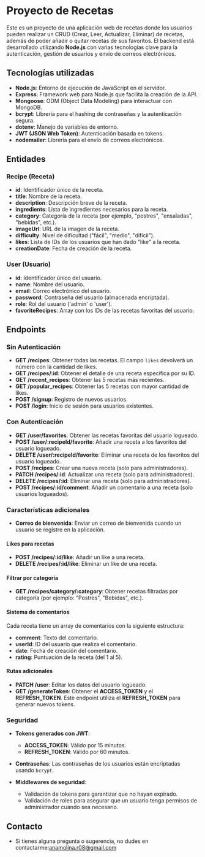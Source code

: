 # Proyecto de Recetas

Este es un proyecto de una aplicación web de recetas donde los usuarios pueden realizar un CRUD (Crear, Leer, Actualizar, Eliminar) de recetas, además de poder añadir o quitar recetas de sus favoritos. El backend está desarrollado utilizando **Node.js** con varias tecnologías clave para la autenticación, gestión de usuarios y envío de correos electrónicos.

## Tecnologías utilizadas

- **Node.js**: Entorno de ejecución de JavaScript en el servidor.
- **Express**: Framework web para Node.js que facilita la creación de la API.
- **Mongoose**: ODM (Object Data Modeling) para interactuar con MongoDB.
- **bcrypt**: Librería para el hashing de contraseñas y la autenticación segura.
- **dotenv**: Manejo de variables de entorno.
- **JWT (JSON Web Token)**: Autenticación basada en tokens.
- **nodemailer**: Librería para el envío de correos electrónicos.

## Entidades

### Recipe (Receta)

- **id**: Identificador único de la receta.
- **title**: Nombre de la receta.
- **description**: Descripción breve de la receta.
- **ingredients**: Lista de ingredientes necesarios para la receta.
- **category**: Categoría de la receta (por ejemplo, "postres", "ensaladas", "bebidas", etc.).
- **imageUrl**: URL de la imagen de la receta.
- **difficulty**: Nivel de dificultad ("fácil", "medio", "difícil").
- **likes**: Lista de IDs de los usuarios que han dado "like" a la receta.
- **creationDate**: Fecha de creación de la receta.

### User (Usuario)

- **id**: Identificador único del usuario.
- **name**: Nombre del usuario.
- **email**: Correo electrónico del usuario.
- **password**: Contraseña del usuario (almacenada encriptada).
- **role**: Rol del usuario ('admin' o 'user').
- **favoriteRecipes**: Array con los IDs de las recetas favoritas del usuario.

## Endpoints

### Sin Autenticación

- **GET /recipes**: Obtener todas las recetas. El campo `likes` devolverá un número con la cantidad de likes.
- **GET /recipes/:id**: Obtener el detalle de una receta específica por su ID.
- **GET /recent_recipes**: Obtener las 5 recetas más recientes.
- **GET /popular_recipes**: Obtener las 5 recetas con mayor cantidad de likes.
- **POST /signup**: Registro de nuevos usuarios.
- **POST /login**: Inicio de sesión para usuarios existentes.

### Con Autenticación

- **GET /user/favorites**: Obtener las recetas favoritas del usuario logueado.
- **POST /user/:recipeId/favorite**: Añadir una receta a los favoritos del usuario logueado.
- **DELETE /user/:recipeId/favorite**: Eliminar una receta de los favoritos del usuario logueado.
- **POST /recipes**: Crear una nueva receta (solo para administradores).
- **PATCH /recipes/:id**: Actualizar una receta (solo para administradores).
- **DELETE /recipes/:id**: Eliminar una receta (solo para administradores).
- **POST /recipes/:id/comment**: Añadir un comentario a una receta (solo usuarios logueados).

### Características adicionales

- **Correo de bienvenida**: Enviar un correo de bienvenida cuando un usuario se registre en la aplicación.
  
#### Likes para recetas

- **POST /recipes/:id/like**: Añadir un like a una receta.
- **DELETE /recipes/:id/like**: Eliminar un like de una receta.

#### Filtrar por categoría

- **GET /recipes/category/:category**: Obtener recetas filtradas por categoría (por ejemplo: "Postres", "Bebidas", etc.).

#### Sistema de comentarios

Cada receta tiene un array de comentarios con la siguiente estructura:

- **comment**: Texto del comentario.
- **userId**: ID del usuario que realiza el comentario.
- **date**: Fecha de creación del comentario.
- **rating**: Puntuación de la receta (del 1 al 5).

#### Rutas adicionales

- **PATCH /user**: Editar los datos del usuario logueado.
- **GET /generateToken**: Obtener el **ACCESS_TOKEN** y el **REFRESH_TOKEN**. Este endpoint utiliza el **REFRESH_TOKEN** para generar nuevos tokens.

### Seguridad

- **Tokens generados con JWT**:
  - **ACCESS_TOKEN**: Válido por 15 minutos.
  - **REFRESH_TOKEN**: Válido por 60 minutos.
  
- **Contraseñas**: Las contraseñas de los usuarios están encriptadas usando `bcrypt`.
  
- **Middlewares de seguridad**:
  - Validación de tokens para garantizar que no hayan expirado.
  - Validación de roles para asegurar que un usuario tenga permisos de administrador cuando sea necesario.

## Contacto

  - Si tienes alguna pregunta o sugerencia, no dudes en contactarme:[anamolina.r08@gmail.com](anamolina.r08@gmail.com)

